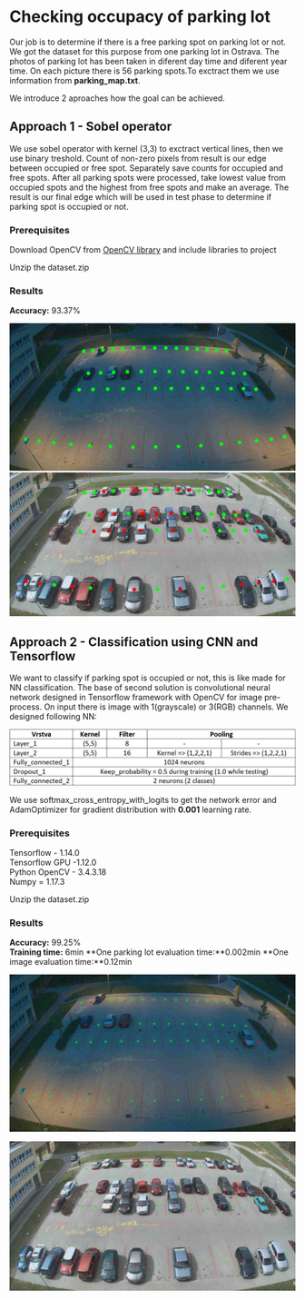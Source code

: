 # Checking occupacy of parking lot

Our job is to determine if there is a free parking spot on parking lot or not. We got the dataset for this purpose from one parking lot in Ostrava. The photos of parking lot has been taken in diferent day time and diferent year time. On each picture there is 56 parking spots.To exctract them we use information from **parking_map.txt**.

We introduce 2 aproaches how the goal can be achieved.

## Approach 1 - Sobel operator

We use sobel operator with kernel (3,3) to exctract vertical lines, then we use binary treshold. Count of non-zero pixels from result is our edge between occupied or free spot. Separately save counts for occupied and free spots. After all parking spots were processed, take lowest value from occupied spots and the highest from free spots and make an average. The result is our final edge which will be used in test phase to determine if parking spot is occupied or not.

### Prerequisites

Download OpenCV from [OpenCV library](https://sourceforge.net/projects/opencvlibrary/) and include libraries to project

Unzip the dataset.zip

### Results

**Accuracy:** 93.37%

![Sobel operator example](https://github.com/mrvecka/VSB-ANO-II/blob/master/results/example_sobel_1.jpg)
![Sobel operator example 2](https://github.com/mrvecka/VSB-ANO-II/blob/master/results/example_sobel_2.jpg)

## Approach 2 - Classification using CNN and Tensorflow

We want to classify if parking spot is occupied or not, this is like made for NN classification. The base of second solution is convolutional neural network designed in Tensorflow framework with OpenCV for image pre-process. On input there is image with 1(grayscale) or 3(RGB) channels. We designed following NN:
  
  
![Network architecture](https://github.com/mrvecka/VSB-ANO-II/blob/master/results/network_architecture.jpg)
  
  
We use softmax_cross_entropy_with_logits to get the network error and AdamOptimizer for gradient distribution with **0.001** learning rate.

### Prerequisites
Tensorflow - 1.14.0  
Tensorflow GPU -1.12.0  
Python OpenCV - 3.4.3.18  
Numpy = 1.17.3  

Unzip the dataset.zip

### Results

**Accuracy:** 99.25%  
**Training time:** 6min
**One parking lot evaluation time:**0.002min
**One image evaluation time:**0.12min

![CNN example 1](https://github.com/mrvecka/VSB-ANO-II/blob/master/results/example_convolution_1.jpg)

![CNN example 2](https://github.com/mrvecka/VSB-ANO-II/blob/master/results/example_convolution_2.jpg)


